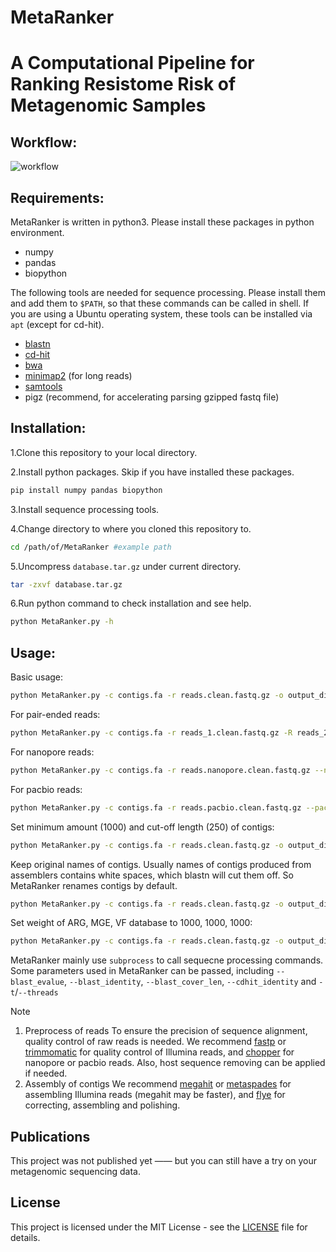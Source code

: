 # MetaRanker
A Computational Pipeline for Ranking Resistome Risk of Metagenomic Samples
=======

Workflow:
---------------
![workflow](https://github.com/user-attachments/assets/8d7a6b87-4f3f-4099-848c-ac5365bf72fe)

Requirements:
---------------
MetaRanker is written in python3. Please install these packages in python environment.
 - numpy
 - pandas
 - biopython

The following tools are needed for sequence processing. Please install them and add them to `$PATH`, so that these commands can be called in shell.
If you are using a Ubuntu operating system, these tools can be installed via `apt` (except for cd-hit).
 - [blastn](https://ftp.ncbi.nlm.nih.gov/blast/executables/blast+/LATEST/)
 - [cd-hit](https://github.com/weizhongli/cdhit)
 - [bwa](https://github.com/lh3/bwa)
 - [minimap2](https://github.com/lh3/minimap2) (for long reads)
 - [samtools](https://github.com/samtools/samtools)
 - pigz (recommend, for accelerating parsing gzipped fastq file)

Installation:
---------------
1.Clone this repository to your local directory. 

2.Install python packages. Skip if you have installed these packages.
```sh
pip install numpy pandas biopython
```
3.Install sequence processing tools.

4.Change directory to where you cloned this repository to.
```sh
cd /path/of/MetaRanker #example path
```
5.Uncompress `database.tar.gz` under current directory.
```sh
tar -zxvf database.tar.gz
```
6.Run python command to check installation and see help.
```sh
python MetaRanker.py -h
```

Usage: 
---------------
Basic usage:
```sh
python MetaRanker.py -c contigs.fa -r reads.clean.fastq.gz -o output_dir -t 32
```
For pair-ended reads:
```sh
python MetaRanker.py -c contigs.fa -r reads_1.clean.fastq.gz -R reads_2.clean.fastq.gz -o output_dir -t 32
```
For nanopore reads:
```sh
python MetaRanker.py -c contigs.fa -r reads.nanopore.clean.fastq.gz --nanopore -o output_dir -t 32
```
For pacbio reads:
```sh
python MetaRanker.py -c contigs.fa -r reads.pacbio.clean.fastq.gz --pacbio -o output_dir -t 32
```
Set minimum amount (1000) and cut-off length (250) of contigs:
```sh
python MetaRanker.py -c contigs.fa -r reads.clean.fastq.gz -o output_dir -t 32 --minnum 1000 --minlen 250
```
Keep original names of contigs. Usually names of contigs produced from assemblers contains white spaces,
which blastn will cut them off. So MetaRanker renames contigs by default.
```sh
python MetaRanker.py -c contigs.fa -r reads.clean.fastq.gz -o output_dir -t 32 --no_rename_contigs
```
Set weight of ARG, MGE, VF database to 1000, 1000, 1000:
```sh
python MetaRanker.py -c contigs.fa -r reads.clean.fastq.gz -o output_dir -t 32 --weight 1000 1000 1000
```

MetaRanker mainly use `subprocess` to call sequecne processing commands.
Some parameters used in MetaRanker can be passed, including `--blast_evalue`, `--blast_identity`,
`--blast_cover_len`, `--cdhit_identity` and `-t`/`--threads`

> [!NOTE]
> 1. Preprocess of reads
> To ensure the precision of sequence alignment, quality control of raw reads is needed.
> We recommend [fastp](https://github.com/OpenGene/fastp) or [trimmomatic](https://github.com/usadellab/Trimmomatic) for quality control of Illumina reads,
> and [chopper](https://github.com/wdecoster/chopper) for nanopore or pacbio reads.
> Also, host sequence removing can be applied if needed.
> 2. Assembly of contigs
> We recommend [megahit](https://github.com/voutcn/megahit) or [metaspades](https://github.com/ablab/spades) for assembling Illumina reads (megahit may be faster),
> and [flye](https://github.com/mikolmogorov/Flye) for correcting, assembling and polishing.

Publications
---------------
This project was not published yet —— but you can still have a try on your metagenomic sequencing data.

License
---------------
This project is licensed under the MIT License - see the [LICENSE](LICENSE) file for details.
